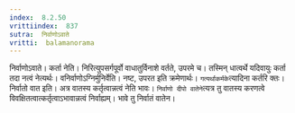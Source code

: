 ```yaml
---
index:  8.2.50
vrittiindex:  837
sutra:  निर्वाणोऽवाते
vritti:  balamanorama 
---
```


निर्वाणोऽवाते। कर्ता नेति। निरित्युपसर्गपूर्वो वाधातुर्विनाशे वर्तते, उपरमे च। तस्मिन् धात्वर्थे यदिवायुः कर्ता तदा नत्वं नेत्यर्थः। वनिर्वाणोऽग्निर्मुनिर्वेति। नष्ट, उपरत इति क्रमेणार्थः। `गत्यर्थाकर्मके`त्यादिना कर्तरि क्तः। निर्वातो वात इति। अत्र वातस्य कर्तृत्वान्नत्वं नेति भावः। `निर्वाणो दीपो वातेने`त्यत्र तु वातस्य करणत्वे विवक्षितत्वात्कर्तृत्वाऽभावान्नत्वं निर्वाह्यम्। भावे तु निर्वातं वातेन। 

